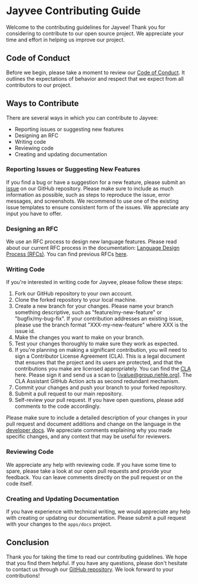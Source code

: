 <!--
SPDX-FileCopyrightText: 2023 Friedrich-Alexander-Universitat Erlangen-Nurnberg

SPDX-License-Identifier: AGPL-3.0-only
-->

# Jayvee Contributing Guide

Welcome to the contributing guidelines for Jayvee! Thank you for considering to contribute to our open source project. 
We appreciate your time and effort in helping us improve our project.


## Code of Conduct

Before we begin, please take a moment to review our [Code of Conduct](CODE_OF_CONDUCT.md). 
It outlines the expectations of behavior and respect that we expect from all contributors to our project.


## Ways to Contribute

There are several ways in which you can contribute to Jayvee:
- Reporting issues or suggesting new features
- Designing an RFC
- Writing code
- Reviewing code
- Creating and updating documentation


### Reporting Issues or Suggesting New Features

If you find a bug or have a suggestion for a new feature, please submit an [issue](https://github.com/jvalue/jayvee/issues) on our GitHub repository. 
Please make sure to include as much information as possible, such as steps to reproduce the issue, error messages, and screenshots. 
We recommend to use one of the existing issue templates to ensure consistent form of the issues.
We appreciate any input you have to offer.


### Designing an RFC

We use an RFC process to design new language features. Please read about our current RFC process in the documentation: [Language Design Process (RFCs)](https://jvalue.github.io/jayvee/docs/dev/rfc-process). You can find previous RFCs [here](/rfc/).


### Writing Code

If you're interested in writing code for Jayvee, please follow these steps:
1. Fork our GitHub repository to your own account.
2. Clone the forked repository to your local machine.
3. Create a new branch for your changes. Please name your branch something descriptive, such as "feature/my-new-feature" or "bugfix/my-bug-fix". If your contribution addresses an existing issue, please use the branch format "XXX-my-new-feature" where XXX is the issue id.
4. Make the changes you want to make on your branch.
5. Test your changes thoroughly to make sure they work as expected.
6. If you're planning on making a significant contribution, you will need to sign a Contributor License Agreement (CLA). This is a legal document that ensures that the project and its users are protected, and that the contributions you make are licensed appropriately. You can find the [CLA](https://oss.cs.fau.de/teaching/course-resources/contributor-agreement/) here. Please sign it and send us a scan to [jvalue@group.riehle.org]. The CLA Assistant GitHub Action acts as second redundant mechanism.
7. Commit your changes and push your branch to your forked repository.
8. Submit a pull request to our main repository.
9. Self-review your pull request. If you have open questions, please add comments to the code accordingly.

Please make sure to include a detailed description of your changes in your pull request and document additions and change on the language in the [developer docs](/apps/docs//docs/dev/). 
We appreciate comments explaining why you made specific changes, and any context that may be useful for reviewers.


### Reviewing Code

We appreciate any help with reviewing code. 
If you have some time to spare, please take a look at our open pull requests and provide your feedback. 
You can leave comments directly on the pull request or on the code itself.


### Creating and Updating Documentation

If you have experience with technical writing, we would appreciate any help with creating or updating our documentation. 
Please submit a pull request with your changes to the `apps/docs` project.


## Conclusion

Thank you for taking the time to read our contributing guidelines. 
We hope that you find them helpful. 
If you have any questions, please don't hesitate to contact us through our [GitHub repository](https://github.com/jvalue/jayvee). 
We look forward to your contributions!

